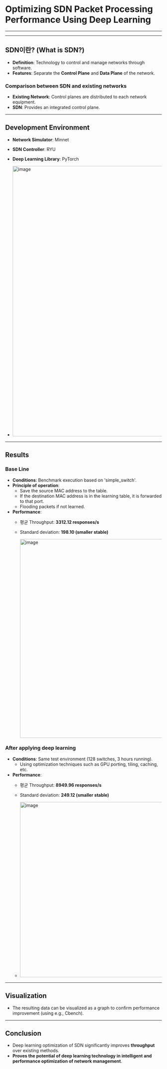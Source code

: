 # Optimizing SDN Packet Processing Performance Using Deep Learning

---


---

## SDN이란? (What is SDN?)
- **Definition**: Technology to control and manage networks through software.
- **Features**: Separate the **Control Plane** and **Data Plane** of the network.

### Comparison between SDN and existing networks
- **Existing Network**: Control planes are distributed to each network equipment.
- **SDN**: Provides an integrated control plane.

---

## Development Environment
- **Network Simulator**: Minnet
- **SDN Controller**: RYU
- **Deep Learning Library**: PyTorch


- <img width="869" alt="image" src="https://github.com/user-attachments/assets/a040f7a1-310d-49f5-b409-6e2bb6bffae8">


---

## Results

### Base Line
- **Conditions**: Benchmark execution based on 'simple_switch'.
- **Principle of operation**:
  - Save the source MAC address to the table.
  - If the destination MAC address is in the learning table, it is forwarded to that port.
  - Flooding packets if not learned.
- **Performance**:
  - 평균 Throughput: **3312.12 responses/s**
  - Standard deviation: **198.10 (smaller stable)**

    <img width="639" alt="image" src="https://github.com/user-attachments/assets/c819fa3d-eae5-4b72-9b8d-64688f8e49e5">


### After applying deep learning
- **Conditions**: Same test environment (128 switches, 3 hours running).
  - Using optimization techniques such as GPU porting, tiling, caching, etc.
- **Performance**:
  - 평균 Throughput: **8949.96 responses/s**
  - Standard deviation: **249.12 (smaller stable)**

  - <img width="563" alt="image" src="https://github.com/user-attachments/assets/a47ab268-9dba-48a7-8553-540dd0b44579">


    

---

## Visualization
- The resulting data can be visualized as a graph to confirm performance improvement (using e.g., Cbench).

---

## Conclusion
- Deep learning optimization of SDN significantly improves **throughput** over existing methods.
- **Proves the potential of deep learning technology in intelligent and performance optimization of network management**.
```
